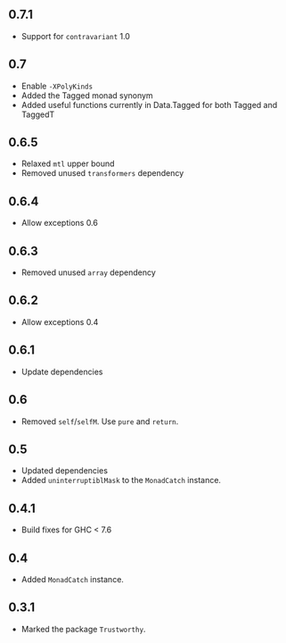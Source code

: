 0.7.1
-----
* Support for `contravariant` 1.0

0.7
---
* Enable `-XPolyKinds`
* Added the Tagged monad synonym
* Added useful functions currently in Data.Tagged for both Tagged and TaggedT

0.6.5
---
* Relaxed `mtl` upper bound
* Removed unused `transformers` dependency

0.6.4
---
* Allow exceptions 0.6

0.6.3
---
* Removed unused `array` dependency

0.6.2
---
* Allow exceptions 0.4

0.6.1
---
* Update dependencies

0.6
---
* Removed `self`/`selfM`. Use `pure` and `return`.

0.5
---
* Updated dependencies
* Added `uninterruptiblMask` to the `MonadCatch` instance.

0.4.1
---
* Build fixes for GHC < 7.6

0.4
---
* Added `MonadCatch` instance.

0.3.1
-----
* Marked the package `Trustworthy`.
